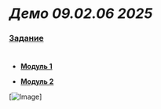 # *Демо 09.02.06 2025*

### **[Задание](https://github.com/sa22-demo/demo2025/blob/main/%D0%97%D0%90%D0%94%D0%90%D0%9D%D0%98%D0%95%20%D0%9A%D0%9E%D0%94%2009.02.06-1-2025.pdf)**

#

- **[Модуль 1](https://github.com/sa22-demo/demo2025/tree/main/%D0%9C%D0%BE%D0%B4%D1%83%D0%BB%D1%8C%201)**

- **[Модуль 2](https://github.com/sa22-demo/demo2025/tree/main/%D0%9C%D0%BE%D0%B4%D1%83%D0%BB%D1%8C%202)**

[![Image](https://speed.cloudflare.com/static/img/speedrabbit-animate.gif)]
